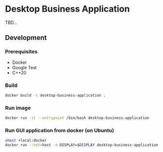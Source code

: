 # Desktop Business Application

TBD...

## Development

### Prerequisites

- Docker
- Google Test
- C++20

### Build

```bash
docker build -t desktop-business-application .
```

### Run image

```bash
docker run -it --entrypoint /bin/bash desktop-business-application
```

### Run GUI application from docker (on Ubuntu)

```bash
xhost +local:docker
docker run --net=host -e DISPLAY=$DISPLAY desktop-business-application
```
